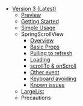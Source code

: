 <!--
 * @Author: 石破天惊
 * @email: shanshang130@gmail.com
 * @Date: 2020-11-05 10:44:46
 * @LastEditTime: 2021-07-23 23:46:30
 * @LastEditors: 石破天惊
 * @Description: 
-->
* [Version 3 (Latest)](en/README)
    * [Preview](en/README)
    * [Getting Started](en/V3/GettingStart)
    * [Simple Usage](en/V3/Usage)
    * SpringScrollView
        * [Overview](en/V3/BasicContent)
        * [Basic Props](en/V3/BasicControl)
        * [Pulling to refresh](en/V3/Refresh)
        * [Loading](en/V3/Loading)
        * [scrollTo & onScroll](en/V3/Scroll)
        * [Other event](en/V3/Event)
        * [Keyboard avoiding](en/V3/TextInput)
        * [Known issues](en/V3/KnownIssues)
    * [LargeList](https://bolan9999.github.io/react-native-largelist/#/)
    * Precautions
